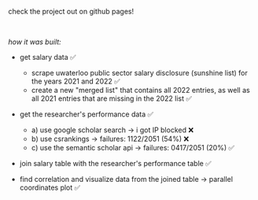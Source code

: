 check the project out on github pages!

<br>

_how it was built:_

-   get salary data ✅

    -   scrape uwaterloo public sector salary disclosure (sunshine list) for the years 2021 and 2022 ✅
    -   create a new "merged list" that contains all 2022 entries, as well as all 2021 entries that are missing in the 2022 list ✅

-   get the researcher's performance data ✅

    -   a) use google scholar search → i got IP blocked ❌
    -   b) use csrankings → failures: 1122/2051 (54%) ❌
    -   c) use the semantic scholar api → failures: 0417/2051 (20%) ✅

-   join salary table with the researcher's performance table ✅

-   find correlation and visualize data from the joined table → parallel coordinates plot ✅

